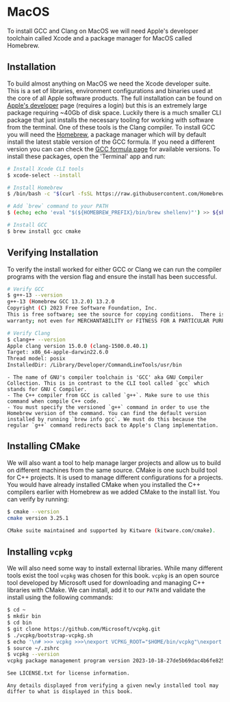 # MacOS

To install GCC and Clang on MacOS we will need Apple's developer toolchain called Xcode and a package manager for MacOS called Homebrew.

## Installation

To build almost anything on MacOS we need the Xcode developer suite. This is a set of libraries, environment configurations and binaries used at the core of all Apple software products. The full installation can be found on [Apple's developer](https://developer.apple.com/download/) page (requires a login) but this is an extremely large package requiring ~40Gb of disk space. Luckily there is a much smaller CLI package that just installs the necessary tooling for working with software from the terminal. One of these tools is the Clang compiler. To install GCC you will need the [Homebrew](https://brew.sh), a package manager which will by default install the latest stable version of the GCC formula. If you need a different version you can can check the [GCC formula page](https://formulae.brew.sh/formula/gcc#default) for available versions. To install these packages, open the 'Terminal' app and run:

```sh
# Install Xcode CLI tools
$ xcode-select --install

# Install Homebrew
$ /bin/bash -c "$(curl -fsSL https://raw.githubusercontent.com/Homebrew/install/HEAD/install.sh)"

# Add `brew` command to your PATH
$ (echo; echo 'eval "$(${HOMEBREW_PREFIX}/bin/brew shellenv)"') >> ${shell_profile}

# Install GCC
$ brew install gcc cmake
```

## Verifying Installation

To verify the install worked for either GCC or Clang we can run the compiler programs with the version flag and ensure the install has been successful.

```sh
# Verify GCC
$ g++-13 --version
g++-13 (Homebrew GCC 13.2.0) 13.2.0
Copyright (C) 2023 Free Software Foundation, Inc.
This is free software; see the source for copying conditions.  There is NO
warranty; not even for MERCHANTABILITY or FITNESS FOR A PARTICULAR PURPOSE.

# Verify Clang
$ clang++ --version
Apple clang version 15.0.0 (clang-1500.0.40.1)
Target: x86_64-apple-darwin22.6.0
Thread model: posix
InstalledDir: /Library/Developer/CommandLineTools/usr/bin
```

```admonish note
- The name of GNU's compiler toolchain is 'GCC' aka GNU Compiler Collection. This is in contrast to the CLI tool called `gcc` which stands for GNU C Compiler.
- The C++ compiler from GCC is called `g++`. Make sure to use this command when compile C++ code.
- You must specify the versioned `g++` command in order to use the Homebrew version of the command. You can find the default version installed by running `brew info gcc`. We must do this because the regular `g++` command redirects back to Apple's Clang implementation.
```

## Installing CMake

We will also want a tool to help manage larger projects and allow us to build on different machines from the same source. CMake is one such build tool for C++ projects. It is used to manage different configurations for a projects. You would have already installed CMake when you installed the C++ compilers earlier with Homebrew as we added CMake to the install list. You can verify by running:

```sh
$ cmake --version
cmake version 3.25.1

CMake suite maintained and supported by Kitware (kitware.com/cmake).
```

## Installing `vcpkg`

We will also need some way to install external libraries. While many different tools exist the tool `vcpkg` was chosen for this book. `vcpkg` is an open source tool developed by Microsoft used for downloading and managing C++ libraries with CMake. We can install, add it to our `PATH` and validate the install using the following commands:

<!-- markdownlint-disable MD014 -->

```sh
$ cd ~
$ mkdir bin
$ cd bin
$ git clone https://github.com/Microsoft/vcpkg.git
$ ./vcpkg/bootstrap-vcpkg.sh
$ echo '\n# >>> vcpkg >>>\nexport VCPKG_ROOT="$HOME/bin/vcpkg"\nexport PATH="$VCPKG_ROOT:$PATH"\n# >>> vcpkg >>>\n' >> ~/.zshrc
$ source ~/.zshrc
$ vcpkg --version
vcpkg package management program version 2023-10-18-27de5b69dac4b6fe8259d283cd4011e6d20a84ce

See LICENSE.txt for license information.
```

<!-- markdownlint-disable MD014 -->

```admonish note
Any details displayed from verifying a given newly installed tool may differ to what is displayed in this book.
```
